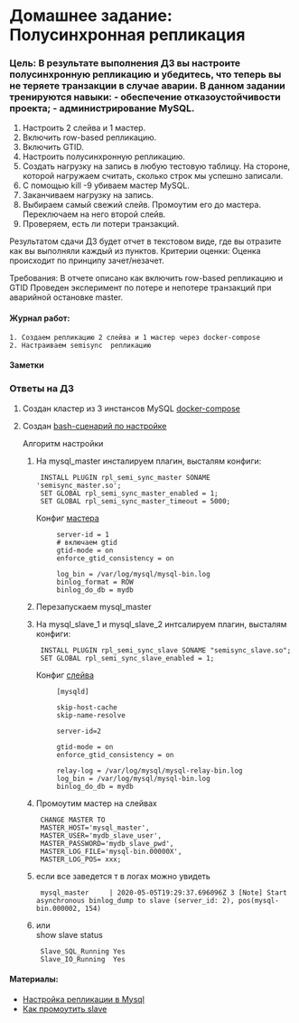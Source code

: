 # Домашнее задание:  Полусинхронная репликация
### Цель:   В результате выполнения ДЗ вы настроите полусинхронную репликацию и убедитесь, что теперь вы не теряете транзакции в случае аварии. В данном задании тренируются навыки: - обеспечение отказоустойчивости проекта; - администрирование MySQL.

1) Настроить 2 слейва и 1 мастер.
2) Включить row-based репликацию.
3) Включить GTID.
4) Настроить полусинхронную репликацию.
5) Создать нагрузку на запись в любую тестовую таблицу. На стороне, которой нагружаем считать, сколько строк мы успешно записали.
6) С помощью kill -9 убиваем мастер MySQL.
7) Заканчиваем нагрузку на запись.
8) Выбираем самый свежий слейв. Промоутим его до мастера. Переключаем на него второй слейв.
9) Проверяем, есть ли потери транзакций.

 Результатом сдачи ДЗ будет отчет в текстовом виде, где вы отразите как вы выполняли каждый из пунктов.
Критерии оценки: Оценка происходит по принципу зачет/незачет.

Требования:
В отчете описано как включить row-based репликацию и GTID
Проведен эксперимент по потере и непотере транзакций при аварийной остановке master. 

#### Журнал работ:
    1. Создаем репликацию 2 слейва и 1 мастер через docker-compose
    2. Настраиваем semisync  репликацию



#### Заметки
 

### Ответы на ДЗ
1. Создан кластер из 3 инстансов MySQL [docker-compose](./src/docker-mysql-master-slave/docker-compose.yml)
2. Создан [bash-сценарий по настройке](./src/docker-mysql-master-slave/build.sh)

    Алгоритм настройки  
    1. На mysql_master  инсталируем плагин, высталям конфиги:

            INSTALL PLUGIN rpl_semi_sync_master SONAME 'semisync_master.so';  
            SET GLOBAL rpl_semi_sync_master_enabled = 1;   
            SET GLOBAL rpl_semi_sync_master_timeout = 5000;

        Конфиг [мастера](./src/docker-mysql-master-slave/master/conf/mysql.conf.cnf )


                server-id = 1
                # включаем gtid
                gtid-mode = on
                enforce_gtid_consistency = on

                log_bin = /var/log/mysql/mysql-bin.log
                binlog_format = ROW
                binlog_do_db = mydb
 



    2. Перезапускаем mysql_master
    3. На mysql_slave_1 и mysql_slave_2  интсалируем плагин, высталям конфиги:

            INSTALL PLUGIN rpl_semi_sync_slave SONAME "semisync_slave.so";
            SET GLOBAL rpl_semi_sync_slave_enabled = 1;


        Конфиг [слейва](./src/docker-mysql-master-slave/slave_1/conf/mysql.conf.cnf )


                [mysqld]

                skip-host-cache
                skip-name-resolve

                server-id=2

                gtid-mode = on
                enforce_gtid_consistency = on

                relay-log = /var/log/mysql/mysql-relay-bin.log
                log_bin = /var/log/mysql/mysql-bin.log
                binlog_do_db = mydb


    4. Промоутим мастер на слейвах  

            CHANGE MASTER TO
            MASTER_HOST='mysql_master',
            MASTER_USER='mydb_slave_user',
            MASTER_PASSWORD='mydb_slave_pwd',
            MASTER_LOG_FILE='mysql-bin.00000X',
            MASTER_LOG_POS= xxx;
    5. если все заведется т в логах можно увидеть  

            mysql_master     | 2020-05-05T19:29:37.696096Z 3 [Note] Start asynchronous binlog_dump to slave (server_id: 2), pos(mysql-bin.000002, 154)
    6. или  
          show slave status

            Slave_SQL_Running Yes  
            Slave_IO_Running  Yes

#### Материалы:
- [Настройка репликации в Mysql](http://www.rldp.ru/mysql/mysql80/replica.htm)
- [Как промоутить slave](https://severalnines.com/blog/mysql-slave-promotion-with-and-without-using-gtid)